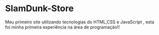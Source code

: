 ﻿# SlamDunk-Store


<p>Meu primeiro site utilizando tecnologias do HTML,CSS e JavaScript , esta foi minha primeira experiência na área de programação!!</p>
